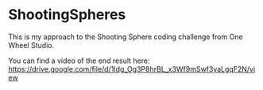 # ShootingSpheres
This is my approach to the Shooting Sphere coding challenge from One Wheel Studio.

You can find a video of the end result here: https://drive.google.com/file/d/1Idg_Og3P8hrBL_x3Wf9mSwf3yaLgqF2N/view
